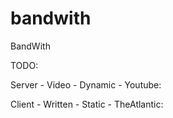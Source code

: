 # bandwith
BandWith

TODO:

Server - Video - Dynamic - Youtube:



Client - Written - Static - TheAtlantic:





